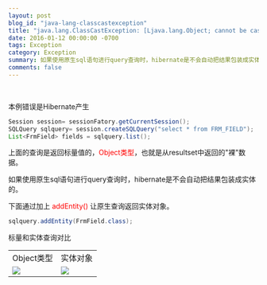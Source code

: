 ```yaml
---
layout: post
blog_id: "java-lang-classcastexception"
title: "java.lang.ClassCastException: [Ljava.lang.Object; cannot be cast to"
date: 2016-01-12 00:00:00 -0700
tags: Exception
category: Exception
summary: 如果使用原生sql语句进行query查询时，hibernate是不会自动把结果包装成实体的。
comments: false
---
```

<br>

本例错误是Hibernate产生

```java
Session session= sessionFatory.getCurrentSession();
SQLQuery sqlquery= session.createSQLQuery("select * from FRM_FIELD");
List<FrmField> fields = sqlquery.list();
```

上面的查询是返回标量值的，<font color="red">Object类型</font>，也就是从resultset中返回的"裸"数据。

如果使用原生sql语句进行query查询时，hibernate是不会自动把结果包装成实体的。

下面通过加上 <font color="red">addEntity()</font> 让原生查询返回实体对象。

```java
sqlquery.addEntity(FrmField.class);
```

标量和实体查询对比

<table class="table table-bordered table-condensed"> 
	  <tr>
		<td>Object类型</td>
		<td>实体对象</td>
	  </tr>
	  <tr> 
		 <td> <img src="{{ site.baseurl}}/images/exception/1.png" /> </td> 
		 <td> <img src="{{ site.baseurl}}/images/exception/2.png" /> </td> 
	  </tr> 
</table>

<br>